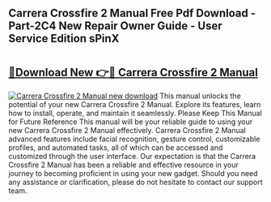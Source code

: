 ## Carrera Crossfire 2 Manual Free Pdf Download - Part-2C4 New Repair Owner Guide - User Service Edition sPinX

# <h2><a href="http://cf13204.oget.top/?id=Carrera+Crossfire+2+Manual">🔗Download New 👉🔴 Carrera Crossfire 2 Manual</a></h2>

[![Carrera Crossfire 2 Manual new download](https://i.imgur.com/5g1atiW.png)](http://cf13204.oget.top/?id=Carrera+Crossfire+2+Manual)
This manual unlocks the potential of your new Carrera Crossfire 2 Manual. Explore its features, learn how to install, operate, and maintain it seamlessly. Please Keep This Manual for Future Reference This manual will be your reliable guide to using your new Carrera Crossfire 2 Manual effectively. Carrera Crossfire 2 Manual advanced features include facial recognition, gesture control, customizable profiles, and automated tasks, all of which can be accessed and customized through the user interface. Our expectation is that the Carrera Crossfire 2 Manual has been a reliable and effective resource in your journey to becoming proficient in using your new gadget. Should you need any assistance or clarification, please do not hesitate to contact our support team.
